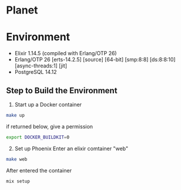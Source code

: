 # Planet

# Environment 
* Elixir 1.14.5 (compiled with Erlang/OTP 26)
* Erlang/OTP 26 [erts-14.2.5] [source] [64-bit] [smp:8:8] [ds:8:8:10] [async-threads:1] [jit]
* PostgreSQL 14.12



## Step to Build the Environment

1. Start up a Docker container
```bash
make up
```
if returned below, give a permission 
```bash
export DOCKER_BUILDKIT=0
```

2. Set up Phoenix
Enter an elixir comtainer "web"
```bash
make web
```
After entered the container
```
mix setup
```
